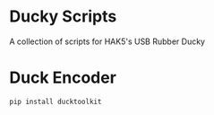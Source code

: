 # Ducky Scripts
A collection of scripts for HAK5's USB Rubber Ducky

# Duck Encoder
`pip install ducktoolkit`
